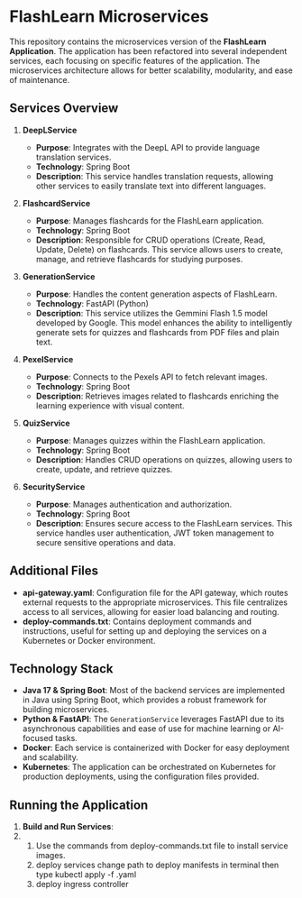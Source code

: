 # FlashLearn Microservices

This repository contains the microservices version of the **FlashLearn Application**. The application has been refactored into several independent services, each focusing on specific features of the application. The microservices architecture allows for better scalability, modularity, and ease of maintenance.

## Services Overview

1. **DeepLService**
   - **Purpose**: Integrates with the DeepL API to provide language translation services.
   - **Technology**: Spring Boot
   - **Description**: This service handles translation requests, allowing other services to easily translate text into different languages.

2. **FlashcardService**
   - **Purpose**: Manages flashcards for the FlashLearn application.
   - **Technology**: Spring Boot
   - **Description**: Responsible for CRUD operations (Create, Read, Update, Delete) on flashcards. This service allows users to create, manage, and retrieve flashcards for studying purposes.

3. **GenerationService**
   - **Purpose**: Handles the content generation aspects of FlashLearn.
   - **Technology**: FastAPI (Python)
   - **Description**: This service utilizes the Gemmini Flash 1.5 model developed by Google. This model enhances the ability to intelligently generate sets for quizzes and flashcards from PDF files and plain text.

4. **PexelService**
   - **Purpose**: Connects to the Pexels API to fetch relevant images.
   - **Technology**: Spring Boot
   - **Description**: Retrieves images related to flashcards enriching the learning experience with visual content.

5. **QuizService**
   - **Purpose**: Manages quizzes within the FlashLearn application.
   - **Technology**: Spring Boot
   - **Description**: Handles CRUD operations on quizzes, allowing users to create, update, and retrieve quizzes.

6. **SecurityService**
   - **Purpose**: Manages authentication and authorization.
   - **Technology**: Spring Boot
   - **Description**: Ensures secure access to the FlashLearn services. This service handles user authentication, JWT token management to secure sensitive operations and data.

## Additional Files

- **api-gateway.yaml**: Configuration file for the API gateway, which routes external requests to the appropriate microservices. This file centralizes access to all services, allowing for easier load balancing and routing.
- **deploy-commands.txt**: Contains deployment commands and instructions, useful for setting up and deploying the services on a Kubernetes or Docker environment.

## Technology Stack

- **Java 17 & Spring Boot**: Most of the backend services are implemented in Java using Spring Boot, which provides a robust framework for building microservices.
- **Python & FastAPI**: The `GenerationService` leverages FastAPI due to its asynchronous capabilities and ease of use for machine learning or AI-focused tasks.
- **Docker**: Each service is containerized with Docker for easy deployment and scalability.
- **Kubernetes**: The application can be orchestrated on Kubernetes for production deployments, using the configuration files provided.

## Running the Application

1. **Build and Run Services**:
2. 1. Use the commands from deploy-commands.txt file to install service images.
   2. deploy services change path to deploy manifests in terminal then type kubectl apply -f <file>.yaml
   3. deploy ingress controller 
